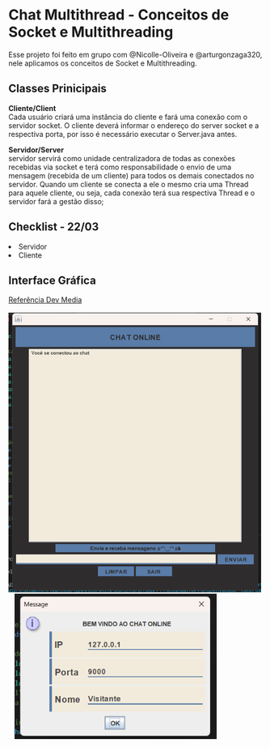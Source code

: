 # Chat Multithread - Conceitos de Socket e Multithreading
Esse projeto foi feito em grupo com @Nicolle-Oliveira e @arturgonzaga320, nele aplicamos os conceitos de Socket e Multithreading.
## Classes Prinicipais
<strong>Cliente/Client</strong><br>
Cada usuário criará uma instância do cliente e fará uma conexão com o servidor socket. O cliente deverá informar o endereço do server socket e a respectiva porta, por isso é necessário executar o Server.java antes.

<strong>Servidor/Server</strong><br>
servidor servirá como unidade centralizadora de todas as conexões recebidas via socket e terá como responsabilidade o envio de uma mensagem (recebida de um cliente) para todos os demais conectados no servidor. Quando um cliente se conecta a ele o mesmo cria uma Thread para aquele cliente, ou seja, cada conexão terá sua respectiva Thread e o servidor fará a gestão disso;

## Checklist - 22/03
<li> Servidor </li>
<li> Cliente </li>

## Interface Gráfica
<a href="https://www.devmedia.com.br/como-criar-um-chat-multithread-com-socket-em-java/33639">Referência Dev Media</a>
<br><br>
<img src="inicioChat.png" alt="Inicio-chat" style="width: 500px;">&nbsp;&nbsp;&nbsp;<img src="inicioCliente.png" alt="Inicio-Cliente" style="max-width: 400px;">
